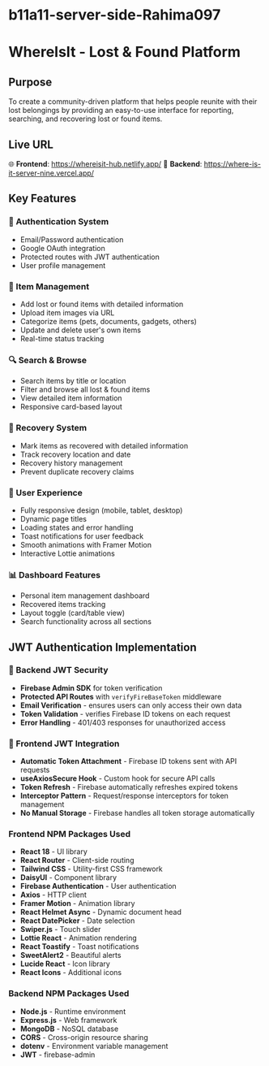 ﻿# b11a11-server-side-Rahima097
# WhereIsIt - Lost & Found Platform

## Purpose
To create a community-driven platform that helps people reunite with their lost belongings by providing an easy-to-use interface for reporting, searching, and recovering lost or found items.

## Live URL
🌐 **Frontend**: https://whereisit-hub.netlify.app/
🔗 **Backend**: https://where-is-it-server-nine.vercel.app/

## Key Features

### 🔐 Authentication System
- Email/Password authentication
- Google OAuth integration
- Protected routes with JWT authentication
- User profile management

### 📝 Item Management
- Add lost or found items with detailed information
- Upload item images via URL
- Categorize items (pets, documents, gadgets, others)
- Update and delete user's own items
- Real-time status tracking

### 🔍 Search & Browse
- Search items by title or location
- Filter and browse all lost & found items
- View detailed item information
- Responsive card-based layout

### 🎯 Recovery System
- Mark items as recovered with detailed information
- Track recovery location and date
- Recovery history management
- Prevent duplicate recovery claims

### 🎨 User Experience
- Fully responsive design (mobile, tablet, desktop)
- Dynamic page titles
- Loading states and error handling
- Toast notifications for user feedback
- Smooth animations with Framer Motion
- Interactive Lottie animations

### 📊 Dashboard Features
- Personal item management dashboard
- Recovered items tracking
- Layout toggle (card/table view)
- Search functionality across all sections

## JWT Authentication Implementation

### 🔧 Backend JWT Security
- **Firebase Admin SDK** for token verification
- **Protected API Routes** with `verifyFireBaseToken` middleware
- **Email Verification** - ensures users can only access their own data
- **Token Validation** - verifies Firebase ID tokens on each request
- **Error Handling** - 401/403 responses for unauthorized access

### 🎨 Frontend JWT Integration
- **Automatic Token Attachment** - Firebase ID tokens sent with API requests
- **useAxiosSecure Hook** - Custom hook for secure API calls
- **Token Refresh** - Firebase automatically refreshes expired tokens
- **Interceptor Pattern** - Request/response interceptors for token management
- **No Manual Storage** - Firebase handles all token storage automatically

### Frontend NPM Packages Used
- **React 18** - UI library
- **React Router** - Client-side routing
- **Tailwind CSS** - Utility-first CSS framework
- **DaisyUI** - Component library
- **Firebase Authentication** - User authentication
- **Axios** - HTTP client
- **Framer Motion** - Animation library
- **React Helmet Async** - Dynamic document head
- **React DatePicker** - Date selection
- **Swiper.js** - Touch slider
- **Lottie React** - Animation rendering
- **React Toastify** - Toast notifications
- **SweetAlert2** - Beautiful alerts
- **Lucide React** - Icon library
- **React Icons** - Additional icons

### Backend NPM Packages Used
- **Node.js** - Runtime environment
- **Express.js** - Web framework
- **MongoDB** - NoSQL database
- **CORS** - Cross-origin resource sharing
- **dotenv** - Environment variable management
- **JWT** - firebase-admin




